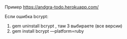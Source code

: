 Пример https://andgra-todo.herokuapp.com/

Если ошибка bcrypt:
1. gem uninstall bcrypt , там 3 выбираете (все версии)
2. gem install bcrypt —platform=ruby
